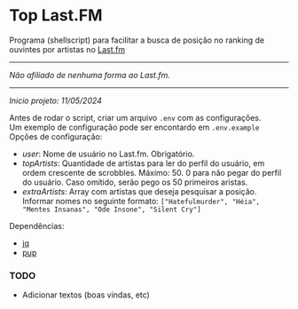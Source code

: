 # Top Last.FM
Programa (shellscript) para facilitar a busca de posição no ranking de ouvintes por artistas no [Last.fm](https://www.last.fm/home)

* * *
_Não afiliado de nenhuma forma ao Last.fm._
* * *

*Inicio projeto: 11/05/2024*

Antes de rodar o script, criar um arquivo `.env` com as configurações.\
Um exemplo de configuração pode ser encontardo em `.env.example`
Opções de configuração:
- _user_: Nome de usuário no Last.fm. Obrigatório.
- _topArtists_: Quantidade de artistas para ler do perfil do usuário, em ordem  crescente de scrobbles. Máximo: 50. 0 para não pegar do perfil do usuário. Caso omitido, serão pego os 50 primeiros aristas.
- _extraArtists_: Array com artistas que deseja pesquisar a posição. Informar nomes no seguinte formato:
`["Hatefulmurder", "Héia", "Mentes Insanas", "Ode Insone", "Silent Cry"]`

Dependências:
- [jq](https://jqlang.github.io/jq/)
- [pup](https://github.com/ericchiang/pup)

### TODO
- Adicionar textos (boas vindas, etc)

